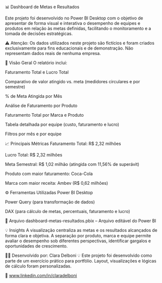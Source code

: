📊 Dashboard de Metas e Resultados

Este projeto foi desenvolvido no Power BI Desktop com o objetivo de apresentar de forma visual e interativa o desempenho de equipes e produtos em relação às metas definidas, facilitando o monitoramento e a tomada de decisões estratégicas.

<!-- Substitua pelo caminho correto no repositório, ex: images/dashboard.png -->

⚠️ Atenção: Os dados utilizados neste projeto são fictícios e foram criados exclusivamente para fins educacionais e de demonstração. Não representam dados reais de nenhuma empresa.

📌 Visão Geral
O relatório inclui:

Faturamento Total e Lucro Total

Comparativo de valor atingido vs. meta (medidores circulares e por semestre)

% de Meta Atingida por Mês

Análise de Faturamento por Produto

Faturamento Total por Marca e Produto

Tabela detalhada por equipe (custo, faturamento e lucro)

Filtros por mês e por equipe

📈 Principais Métricas
Faturamento Total: R$ 2,32 milhões

Lucro Total: R$ 2,32 milhões

Meta Semestral: R$ 1,02 milhão (atingida com 11,56% de superávit)

Produto com maior faturamento: Coca-Cola

Marca com maior receita: Ambev (R$ 0,62 milhões)

⚙️ Ferramentas Utilizadas
Power BI Desktop

Power Query (para transformação de dados)

DAX (para cálculo de metas, percentuais, faturamento e lucro)

📁 Arquivo
dashboard-metas-resultados.pbix – Arquivo editável do Power BI

💡 Insights
A visualização centraliza as metas e os resultados alcançados de forma clara e objetiva. A separação por produto, marca e equipe permite avaliar o desempenho sob diferentes perspectivas, identificar gargalos e oportunidades de crescimento. 

👩‍💻 Desenvolvido por: Clara Delboni
💡 Este projeto foi desenvolvido como parte de um exercício prático para portfólio. Layout, visualizações e lógicas de cálculo foram personalizadas.

🔗 www.linkedin.com/in/claradelboni

